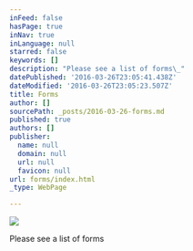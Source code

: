 ```yaml
---
inFeed: false
hasPage: true
inNav: true
inLanguage: null
starred: false
keywords: []
description: "Please see a list of forms\_"
datePublished: '2016-03-26T23:05:41.438Z'
dateModified: '2016-03-26T23:05:23.507Z'
title: Forms
author: []
sourcePath: _posts/2016-03-26-forms.md
published: true
authors: []
publisher:
  name: null
  domain: null
  url: null
  favicon: null
url: forms/index.html
_type: WebPage

---
```

![](https://the-grid-user-content.s3-us-west-2.amazonaws.com/7a5f2a4e-05a0-4ea6-bdfc-92450587b24d.jpg)

Please see a list of forms